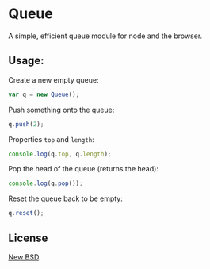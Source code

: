 # Queue 
A simple, efficient queue module for node and the browser.

## Usage:

Create a new empty queue:

```javascript
var q = new Queue();
```

Push something onto the queue:

```javascript
q.push(2);
```

Properties `top` and `length`:

```javascript
console.log(q.top, q.length);
```
Pop the head of the queue (returns the head):

```javascript
console.log(q.pop());
```

Reset the queue back to be empty:

```javascript
q.reset();
```

## License

[New BSD](LICENSE).
